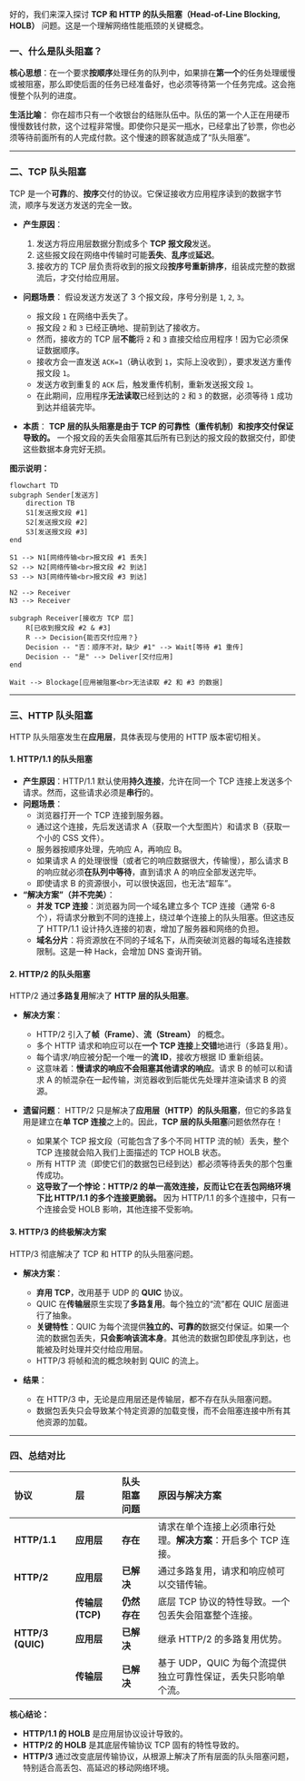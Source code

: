 好的，我们来深入探讨 **TCP 和 HTTP 的队头阻塞（Head-of-Line Blocking, HOLB）** 问题。这是一个理解网络性能瓶颈的关键概念。

### 一、什么是队头阻塞？

**核心思想**：在一个要求**按顺序**处理任务的队列中，如果排在**第一个**的任务处理缓慢或被阻塞，那么即使后面的任务已经准备好，也必须等待第一个任务完成。这会拖慢整个队列的进度。

**生活比喻**：
你在超市只有一个收银台的结账队伍中。队伍的第一个人正在用硬币慢慢数钱付款，这个过程非常慢。即使你只是买一瓶水，已经拿出了钞票，你也必须等待前面所有的人完成付款。这个慢速的顾客就造成了“队头阻塞”。

---

### 二、TCP 队头阻塞

TCP 是一个**可靠**的、**按序**交付的协议。它保证接收方应用程序读到的数据字节流，顺序与发送方发送的完全一致。

*   **产生原因**：
    1.  发送方将应用层数据分割成多个 **TCP 报文段**发送。
    2.  这些报文段在网络中传输时可能**丢失**、**乱序**或**延迟**。
    3.  接收方的 TCP 层负责将收到的报文段**按序号重新排序**，组装成完整的数据流后，才交付给应用层。

*   **问题场景**：
    假设发送方发送了 3 个报文段，序号分别是 `1`, `2`, `3`。
    *   报文段 `1` 在网络中丢失了。
    *   报文段 `2` 和 `3` 已经正确地、提前到达了接收方。
    *   然而，接收方的 TCP 层**不能**将 `2` 和 `3` 直接交给应用程序！因为它必须保证数据顺序。
    *   接收方会一直发送 `ACK=1`（确认收到 `1`，实际上没收到），要求发送方重传报文段 `1`。
    *   发送方收到重复的 `ACK` 后，触发重传机制，重新发送报文段 `1`。
    *   在此期间，应用程序**无法读取**已经到达的 `2` 和 `3` 的数据，必须等待 `1` 成功到达并组装完毕。

*   **本质**：
    **TCP 层的队头阻塞是由于 TCP 的可靠性（重传机制）和按序交付保证导致的。** 一个报文段的丢失会阻塞其后所有已到达的报文段的数据交付，即使这些数据本身完好无损。

**图示说明：**
```mermaid
flowchart TD
subgraph Sender[发送方]
    direction TB
    S1[发送报文段 #1]
    S2[发送报文段 #2]
    S3[发送报文段 #3]
end

S1 --> N1[网络传输<br>报文段 #1 丢失]
S2 --> N2[网络传输<br>报文段 #2 到达]
S3 --> N3[网络传输<br>报文段 #3 到达]

N2 --> Receiver
N3 --> Receiver

subgraph Receiver[接收方 TCP 层]
    R[已收到报文段 #2 & #3]
    R --> Decision{能否交付应用？}
    Decision -- "否：顺序不对，缺少 #1" --> Wait[等待 #1 重传]
    Decision -- "是" --> Deliver[交付应用]
end

Wait --> Blockage[应用被阻塞<br>无法读取 #2 和 #3 的数据]
```

---

### 三、HTTP 队头阻塞

HTTP 队头阻塞发生在**应用层**，具体表现与使用的 HTTP 版本密切相关。

#### 1. HTTP/1.1 的队头阻塞

*   **产生原因**：HTTP/1.1 默认使用**持久连接**，允许在同一个 TCP 连接上发送多个请求。然而，这些请求必须是**串行**的。
*   **问题场景**：
    *   浏览器打开一个 TCP 连接到服务器。
    *   通过这个连接，先后发送请求 A（获取一个大型图片）和请求 B（获取一个小的 CSS 文件）。
    *   服务器按顺序处理，先响应 A，再响应 B。
    *   如果请求 A 的处理很慢（或者它的响应数据很大，传输慢），那么请求 B 的响应就必须**在队列中等待**，直到请求 A 的响应全部发送完毕。
    *   即使请求 B 的资源很小，可以很快返回，也无法“超车”。
*   **“解决方案”（并不完美）**：
    *   **并发 TCP 连接**：浏览器为同一个域名建立多个 TCP 连接（通常 6-8 个），将请求分散到不同的连接上，绕过单个连接上的队头阻塞。但这违反了 HTTP/1.1 设计持久连接的初衷，增加了服务器和网络的负担。
    *   **域名分片**：将资源放在不同的子域名下，从而突破浏览器的每域名连接数限制。这是一种 Hack，会增加 DNS 查询开销。

#### 2. HTTP/2 的队头阻塞

HTTP/2 通过**多路复用**解决了 **HTTP 层的队头阻塞**。

*   **解决方案**：
    *   HTTP/2 引入了**帧（Frame）**、**流（Stream）** 的概念。
    *   多个 HTTP 请求和响应可以在**一个 TCP 连接**上**交错**地进行（多路复用）。
    *   每个请求/响应被分配一个唯一的**流 ID**，接收方根据 ID 重新组装。
    *   这意味着：**慢请求的响应不会阻塞其他请求的响应**。请求 B 的帧可以和请求 A 的帧混杂在一起传输，浏览器收到后能优先处理并渲染请求 B 的资源。

*   **遗留问题**：
    HTTP/2 只是解决了**应用层（HTTP）的队头阻塞**，但它的多路复用是建立在**单 TCP 连接**之上的。因此，**TCP 层的队头阻塞**问题依然存在！
    *   如果某个 TCP 报文段（可能包含了多个不同 HTTP 流的帧）丢失，整个 TCP 连接就会陷入我们上面描述的 TCP HOLB 状态。
    *   所有 HTTP 流（即使它们的数据包已经到达）都必须等待丢失的那个包重传成功。
    *   **这导致了一个悖论：HTTP/2 的单一高效连接，反而让它在丢包网络环境下比 HTTP/1.1 的多个连接更脆弱。** 因为 HTTP/1.1 的多个连接中，只有一个连接会受 HOLB 影响，其他连接不受影响。

#### 3. HTTP/3 的终极解决方案

HTTP/3 彻底解决了 TCP 和 HTTP 的队头阻塞问题。

*   **解决方案**：
    *   **弃用 TCP**，改用基于 UDP 的 **QUIC** 协议。
    *   QUIC 在**传输层**原生实现了**多路复用**。每个独立的“流”都在 QUIC 层面进行了抽象。
    *   **关键特性**：QUIC 为每个流提供**独立的、可靠的**数据交付保证。如果一个流的数据包丢失，**只会影响该流本身**。其他流的数据包即使乱序到达，也能被及时处理并交付给应用层。
    *   HTTP/3 将帧和流的概念映射到 QUIC 的流上。

*   **结果**：
    *   在 HTTP/3 中，无论是应用层还是传输层，都不存在队头阻塞问题。
    *   数据包丢失只会导致某个特定资源的加载变慢，而不会阻塞连接中所有其他资源的加载。

---

### 四、总结对比

| 协议 | 层 | 队头阻塞问题 | 原因与解决方案 |
| :--- | :--- | :--- | :--- |
| **HTTP/1.1** | **应用层** | **存在** | 请求在单个连接上必须串行处理。**解决方案**：开启多个 TCP 连接。 |
| **HTTP/2** | **应用层** | **已解决** | 通过多路复用，请求和响应帧可以交错传输。 |
| | **传输层 (TCP)** | **仍然存在** | 底层 TCP 协议的特性导致。一个包丢失会阻塞整个连接。 |
| **HTTP/3 (QUIC)** | **应用层** | **已解决** | 继承 HTTP/2 的多路复用优势。 |
| | **传输层** | **已解决** | 基于 UDP，QUIC 为每个流提供独立可靠性保证，丢失只影响单个流。 |

**核心结论：**
*   **HTTP/1.1 的 HOLB** 是应用层协议设计导致的。
*   **HTTP/2 的 HOLB** 是其底层传输协议 TCP 固有的特性导致的。
*   **HTTP/3** 通过改变底层传输协议，从根源上解决了所有层面的队头阻塞问题，特别适合高丢包、高延迟的移动网络环境。

